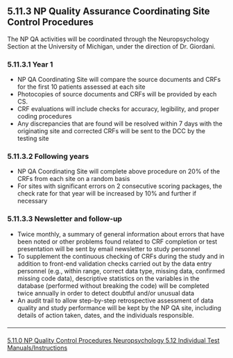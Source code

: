 ## 5.11.3 NP Quality Assurance Coordinating Site Control Procedures

The NP QA activities will be coordinated through the Neuropsychology Section at the
University of Michigan, under the direction of Dr. Giordani.

### 5.11.3.1 Year 1

* NP QA Coordinating Site will compare the source documents and CRFs for the first
10 patients assessed at each site
* Photocopies of source documents and CRFs will be provided by each CS.
* CRF evaluations will include checks for accuracy, legibility, and proper coding
procedures
* Any discrepancies that are found will be resolved within 7 days with the originating
site and corrected CRFs will be sent to the DCC by the testing site

### 5.11.3.2 Following years
* NP QA Coordinating Site will complete above procedure on 20% of the CRFs from
each site on a random basis
* For sites with significant errors on 2 consecutive scoring packages, the check rate for
that year will be increased by 10% and further if necessary

### 5.11.3.3 Newsletter and follow-up

* Twice monthly, a summary of general information about errors that have been noted
or other problems found related to CRF completion or test presentation will be sent
by email newsletter to study personnel
* To supplement the continuous checking of CRFs during the study and in addition to
front-end validation checks carried out by the data entry personnel (e.g., within
range, correct data type, missing data, confirmed missing code data), descriptive
statistics on the variables in the database (performed without breaking the code) will
be completed twice annually in order to detect doubtful and/or unusual data
* An audit trail to allow step-by-step retrospective assessment of data quality and
study performance will be kept by the NP QA site, including details of action taken,
dates, and the individuals responsible.


<hr class="soften" style="margin-top: 20px;margin-bottom: 20px;"/>

<div class="center">
<div class="btn-group">
  <a href=":pages_path:/manuals/neuropsychology/5-11-00-np-qc-procedures.md" class="btn btn-default">
    <span class="glyphicon glyphicon-chevron-left"></span>
    5.11.0 NP Quality Control Procedures
  </a>

  <a href=":pages_path:/manuals/neuropsychology" class="btn btn-default">
    <span class="glyphicon glyphicon-chevron-up"></span>
    Neuropsychology
  </a>

  <a href=":pages_path:/manuals/neuropsychology/5-12-00-individual-test-instructions.md" class="btn btn-success">
    5.12 Individual Test Manuals/Instructions
    <span class="glyphicon glyphicon-chevron-right"></span>
  </a>
</div>
</div>